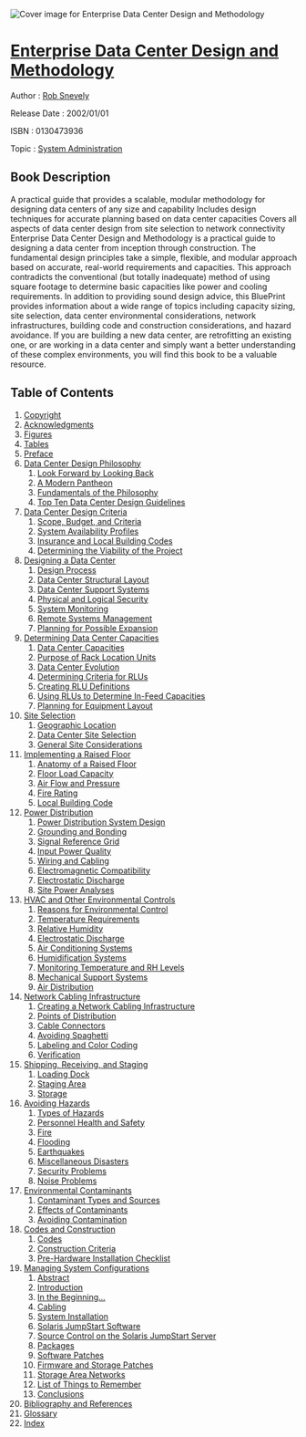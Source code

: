 ![Cover image for Enterprise Data Center Design and Methodology](https://imgdetail.ebookreading.net/cover/cover/system_admin/EB0130473936.jpg)

[Enterprise Data Center Design and Methodology](https://ebookreading.net/view/book/Enterprise+Data+Center+Design+and+Methodology-EB0130473936_1.html "Enterprise Data Center Design and Methodology")
====================================================================================================================

Author : [Rob Snevely](https://ebookreading.net/search/author/Rob+Snevely)

Release Date : 2002/01/01

ISBN : 0130473936

Topic : [System Administration](https://ebookreading.net/search/category/system-administration)

Book Description
-----------------

A practical guide that provides a scalable, modular methodology for designing data centers of any size and capability
Includes design techniques for accurate planning based on data center capacities
Covers all aspects of data center design from site selection to network connectivity
Enterprise Data Center Design and Methodology is a practical guide to designing a data center from inception through construction. The fundamental design principles take a simple, flexible, and modular approach based on accurate, real-world requirements and capacities. This approach contradicts the conventional (but totally inadequate) method of using square footage to determine basic capacities like power and cooling requirements.
In addition to providing sound design advice, this BluePrint provides information about a wide range of topics including capacity sizing, site selection, data center environmental considerations, network infrastructures, building code and construction considerations, and hazard avoidance. If you are building a new data center, are retrofitting an existing one, or are working in a data center and simply want a better understanding of these complex environments, you will find this book to be a valuable resource.
              
Table of Contents
-----------------

1. [Copyright](https://ebookreading.net/view/book/Enterprise+Data+Center+Design+and+Methodology-EB0130473936_1.html)
1. [Acknowledgments](https://ebookreading.net/view/book/Enterprise+Data+Center+Design+and+Methodology-EB0130473936_2.html)
1. [Figures](https://ebookreading.net/view/book/Enterprise+Data+Center+Design+and+Methodology-EB0130473936_3.html)
1. [Tables](https://ebookreading.net/view/book/Enterprise+Data+Center+Design+and+Methodology-EB0130473936_4.html)
1. [Preface](https://ebookreading.net/view/book/Enterprise+Data+Center+Design+and+Methodology-EB0130473936_5.html)
1. [Data Center Design Philosophy](https://ebookreading.net/view/book/Enterprise+Data+Center+Design+and+Methodology-EB0130473936_6.html)
    1. [Look Forward by Looking Back](https://ebookreading.net/view/book/Enterprise+Data+Center+Design+and+Methodology-EB0130473936_7.html)
    1. [A Modern Pantheon](https://ebookreading.net/view/book/Enterprise+Data+Center+Design+and+Methodology-EB0130473936_8.html)
    1. [Fundamentals of the Philosophy](https://ebookreading.net/view/book/Enterprise+Data+Center+Design+and+Methodology-EB0130473936_9.html)
    1. [Top Ten Data Center Design Guidelines](https://ebookreading.net/view/book/Enterprise+Data+Center+Design+and+Methodology-EB0130473936_10.html)
1. [Data Center Design Criteria](https://ebookreading.net/view/book/Enterprise+Data+Center+Design+and+Methodology-EB0130473936_11.html)
    1. [Scope, Budget, and Criteria](https://ebookreading.net/view/book/Enterprise+Data+Center+Design+and+Methodology-EB0130473936_12.html)
    1. [System Availability Profiles](https://ebookreading.net/view/book/Enterprise+Data+Center+Design+and+Methodology-EB0130473936_13.html)
    1. [Insurance and Local Building Codes](https://ebookreading.net/view/book/Enterprise+Data+Center+Design+and+Methodology-EB0130473936_14.html)
    1. [Determining the Viability of the Project](https://ebookreading.net/view/book/Enterprise+Data+Center+Design+and+Methodology-EB0130473936_15.html)
1. [Designing a Data Center](https://ebookreading.net/view/book/Enterprise+Data+Center+Design+and+Methodology-EB0130473936_16.html)
    1. [Design Process](https://ebookreading.net/view/book/Enterprise+Data+Center+Design+and+Methodology-EB0130473936_17.html)
    1. [Data Center Structural Layout](https://ebookreading.net/view/book/Enterprise+Data+Center+Design+and+Methodology-EB0130473936_18.html)
    1. [Data Center Support Systems](https://ebookreading.net/view/book/Enterprise+Data+Center+Design+and+Methodology-EB0130473936_19.html)
    1. [Physical and Logical Security](https://ebookreading.net/view/book/Enterprise+Data+Center+Design+and+Methodology-EB0130473936_20.html)
    1. [System Monitoring](https://ebookreading.net/view/book/Enterprise+Data+Center+Design+and+Methodology-EB0130473936_21.html)
    1. [Remote Systems Management](https://ebookreading.net/view/book/Enterprise+Data+Center+Design+and+Methodology-EB0130473936_22.html)
    1. [Planning for Possible Expansion](https://ebookreading.net/view/book/Enterprise+Data+Center+Design+and+Methodology-EB0130473936_23.html)
1. [Determining Data Center Capacities](https://ebookreading.net/view/book/Enterprise+Data+Center+Design+and+Methodology-EB0130473936_24.html)
    1. [Data Center Capacities](https://ebookreading.net/view/book/Enterprise+Data+Center+Design+and+Methodology-EB0130473936_25.html)
    1. [Purpose of Rack Location Units](https://ebookreading.net/view/book/Enterprise+Data+Center+Design+and+Methodology-EB0130473936_26.html)
    1. [Data Center Evolution](https://ebookreading.net/view/book/Enterprise+Data+Center+Design+and+Methodology-EB0130473936_27.html)
    1. [Determining Criteria for RLUs](https://ebookreading.net/view/book/Enterprise+Data+Center+Design+and+Methodology-EB0130473936_28.html)
    1. [Creating RLU Definitions](https://ebookreading.net/view/book/Enterprise+Data+Center+Design+and+Methodology-EB0130473936_29.html)
    1. [Using RLUs to Determine In-Feed Capacities](https://ebookreading.net/view/book/Enterprise+Data+Center+Design+and+Methodology-EB0130473936_30.html)
    1. [Planning for Equipment Layout](https://ebookreading.net/view/book/Enterprise+Data+Center+Design+and+Methodology-EB0130473936_31.html)
1. [Site Selection](https://ebookreading.net/view/book/Enterprise+Data+Center+Design+and+Methodology-EB0130473936_32.html)
    1. [Geographic Location](https://ebookreading.net/view/book/Enterprise+Data+Center+Design+and+Methodology-EB0130473936_33.html)
    1. [Data Center Site Selection](https://ebookreading.net/view/book/Enterprise+Data+Center+Design+and+Methodology-EB0130473936_34.html)
    1. [General Site Considerations](https://ebookreading.net/view/book/Enterprise+Data+Center+Design+and+Methodology-EB0130473936_35.html)
1. [Implementing a Raised Floor](https://ebookreading.net/view/book/Enterprise+Data+Center+Design+and+Methodology-EB0130473936_36.html)
    1. [Anatomy of a Raised Floor](https://ebookreading.net/view/book/Enterprise+Data+Center+Design+and+Methodology-EB0130473936_37.html)
    1. [Floor Load Capacity](https://ebookreading.net/view/book/Enterprise+Data+Center+Design+and+Methodology-EB0130473936_38.html)
    1. [Air Flow and Pressure](https://ebookreading.net/view/book/Enterprise+Data+Center+Design+and+Methodology-EB0130473936_39.html)
    1. [Fire Rating](https://ebookreading.net/view/book/Enterprise+Data+Center+Design+and+Methodology-EB0130473936_40.html)
    1. [Local Building Code](https://ebookreading.net/view/book/Enterprise+Data+Center+Design+and+Methodology-EB0130473936_41.html)
1. [Power Distribution](https://ebookreading.net/view/book/Enterprise+Data+Center+Design+and+Methodology-EB0130473936_42.html)
    1. [Power Distribution System Design](https://ebookreading.net/view/book/Enterprise+Data+Center+Design+and+Methodology-EB0130473936_43.html)
    1. [Grounding and Bonding](https://ebookreading.net/view/book/Enterprise+Data+Center+Design+and+Methodology-EB0130473936_44.html)
    1. [Signal Reference Grid](https://ebookreading.net/view/book/Enterprise+Data+Center+Design+and+Methodology-EB0130473936_45.html)
    1. [Input Power Quality](https://ebookreading.net/view/book/Enterprise+Data+Center+Design+and+Methodology-EB0130473936_46.html)
    1. [Wiring and Cabling](https://ebookreading.net/view/book/Enterprise+Data+Center+Design+and+Methodology-EB0130473936_47.html)
    1. [Electromagnetic Compatibility](https://ebookreading.net/view/book/Enterprise+Data+Center+Design+and+Methodology-EB0130473936_48.html)
    1. [Electrostatic Discharge](https://ebookreading.net/view/book/Enterprise+Data+Center+Design+and+Methodology-EB0130473936_49.html)
    1. [Site Power Analyses](https://ebookreading.net/view/book/Enterprise+Data+Center+Design+and+Methodology-EB0130473936_50.html)
1. [HVAC and Other Environmental Controls](https://ebookreading.net/view/book/Enterprise+Data+Center+Design+and+Methodology-EB0130473936_51.html)
    1. [Reasons for Environmental Control](https://ebookreading.net/view/book/Enterprise+Data+Center+Design+and+Methodology-EB0130473936_52.html)
    1. [Temperature Requirements](https://ebookreading.net/view/book/Enterprise+Data+Center+Design+and+Methodology-EB0130473936_53.html)
    1. [Relative Humidity](https://ebookreading.net/view/book/Enterprise+Data+Center+Design+and+Methodology-EB0130473936_54.html)
    1. [Electrostatic Discharge](https://ebookreading.net/view/book/Enterprise+Data+Center+Design+and+Methodology-EB0130473936_55.html)
    1. [Air Conditioning Systems](https://ebookreading.net/view/book/Enterprise+Data+Center+Design+and+Methodology-EB0130473936_56.html)
    1. [Humidification Systems](https://ebookreading.net/view/book/Enterprise+Data+Center+Design+and+Methodology-EB0130473936_57.html)
    1. [Monitoring Temperature and RH Levels](https://ebookreading.net/view/book/Enterprise+Data+Center+Design+and+Methodology-EB0130473936_58.html)
    1. [Mechanical Support Systems](https://ebookreading.net/view/book/Enterprise+Data+Center+Design+and+Methodology-EB0130473936_59.html)
    1. [Air Distribution](https://ebookreading.net/view/book/Enterprise+Data+Center+Design+and+Methodology-EB0130473936_60.html)
1. [Network Cabling Infrastructure](https://ebookreading.net/view/book/Enterprise+Data+Center+Design+and+Methodology-EB0130473936_61.html)
    1. [Creating a Network Cabling Infrastructure](https://ebookreading.net/view/book/Enterprise+Data+Center+Design+and+Methodology-EB0130473936_62.html)
    1. [Points of Distribution](https://ebookreading.net/view/book/Enterprise+Data+Center+Design+and+Methodology-EB0130473936_63.html)
    1. [Cable Connectors](https://ebookreading.net/view/book/Enterprise+Data+Center+Design+and+Methodology-EB0130473936_64.html)
    1. [Avoiding Spaghetti](https://ebookreading.net/view/book/Enterprise+Data+Center+Design+and+Methodology-EB0130473936_65.html)
    1. [Labeling and Color Coding](https://ebookreading.net/view/book/Enterprise+Data+Center+Design+and+Methodology-EB0130473936_66.html)
    1. [Verification](https://ebookreading.net/view/book/Enterprise+Data+Center+Design+and+Methodology-EB0130473936_67.html)
1. [Shipping, Receiving, and Staging](https://ebookreading.net/view/book/Enterprise+Data+Center+Design+and+Methodology-EB0130473936_68.html)
    1. [Loading Dock](https://ebookreading.net/view/book/Enterprise+Data+Center+Design+and+Methodology-EB0130473936_69.html)
    1. [Staging Area](https://ebookreading.net/view/book/Enterprise+Data+Center+Design+and+Methodology-EB0130473936_70.html)
    1. [Storage](https://ebookreading.net/view/book/Enterprise+Data+Center+Design+and+Methodology-EB0130473936_71.html)
1. [Avoiding Hazards](https://ebookreading.net/view/book/Enterprise+Data+Center+Design+and+Methodology-EB0130473936_72.html)
    1. [Types of Hazards](https://ebookreading.net/view/book/Enterprise+Data+Center+Design+and+Methodology-EB0130473936_73.html)
    1. [Personnel Health and Safety](https://ebookreading.net/view/book/Enterprise+Data+Center+Design+and+Methodology-EB0130473936_74.html)
    1. [Fire](https://ebookreading.net/view/book/Enterprise+Data+Center+Design+and+Methodology-EB0130473936_75.html)
    1. [Flooding](https://ebookreading.net/view/book/Enterprise+Data+Center+Design+and+Methodology-EB0130473936_76.html)
    1. [Earthquakes](https://ebookreading.net/view/book/Enterprise+Data+Center+Design+and+Methodology-EB0130473936_77.html)
    1. [Miscellaneous Disasters](https://ebookreading.net/view/book/Enterprise+Data+Center+Design+and+Methodology-EB0130473936_78.html)
    1. [Security Problems](https://ebookreading.net/view/book/Enterprise+Data+Center+Design+and+Methodology-EB0130473936_79.html)
    1. [Noise Problems](https://ebookreading.net/view/book/Enterprise+Data+Center+Design+and+Methodology-EB0130473936_80.html)
1. [Environmental Contaminants](https://ebookreading.net/view/book/Enterprise+Data+Center+Design+and+Methodology-EB0130473936_81.html)
    1. [Contaminant Types and Sources](https://ebookreading.net/view/book/Enterprise+Data+Center+Design+and+Methodology-EB0130473936_82.html)
    1. [Effects of Contaminants](https://ebookreading.net/view/book/Enterprise+Data+Center+Design+and+Methodology-EB0130473936_83.html)
    1. [Avoiding Contamination](https://ebookreading.net/view/book/Enterprise+Data+Center+Design+and+Methodology-EB0130473936_84.html)
1. [Codes and Construction](https://ebookreading.net/view/book/Enterprise+Data+Center+Design+and+Methodology-EB0130473936_85.html)
    1. [Codes](https://ebookreading.net/view/book/Enterprise+Data+Center+Design+and+Methodology-EB0130473936_86.html)
    1. [Construction Criteria](https://ebookreading.net/view/book/Enterprise+Data+Center+Design+and+Methodology-EB0130473936_87.html)
    1. [Pre-Hardware Installation Checklist](https://ebookreading.net/view/book/Enterprise+Data+Center+Design+and+Methodology-EB0130473936_88.html)
1. [Managing System Configurations](https://ebookreading.net/view/book/Enterprise+Data+Center+Design+and+Methodology-EB0130473936_89.html)
    1. [Abstract](https://ebookreading.net/view/book/Enterprise+Data+Center+Design+and+Methodology-EB0130473936_90.html)
    1. [Introduction](https://ebookreading.net/view/book/Enterprise+Data+Center+Design+and+Methodology-EB0130473936_91.html)
    1. [In the Beginning…](https://ebookreading.net/view/book/Enterprise+Data+Center+Design+and+Methodology-EB0130473936_92.html)
    1. [Cabling](https://ebookreading.net/view/book/Enterprise+Data+Center+Design+and+Methodology-EB0130473936_93.html)
    1. [System Installation](https://ebookreading.net/view/book/Enterprise+Data+Center+Design+and+Methodology-EB0130473936_94.html)
    1. [Solaris JumpStart Software](https://ebookreading.net/view/book/Enterprise+Data+Center+Design+and+Methodology-EB0130473936_95.html)
    1. [Source Control on the Solaris JumpStart Server](https://ebookreading.net/view/book/Enterprise+Data+Center+Design+and+Methodology-EB0130473936_96.html)
    1. [Packages](https://ebookreading.net/view/book/Enterprise+Data+Center+Design+and+Methodology-EB0130473936_97.html)
    1. [Software Patches](https://ebookreading.net/view/book/Enterprise+Data+Center+Design+and+Methodology-EB0130473936_98.html)
    1. [Firmware and Storage Patches](https://ebookreading.net/view/book/Enterprise+Data+Center+Design+and+Methodology-EB0130473936_99.html)
    1. [Storage Area Networks](https://ebookreading.net/view/book/Enterprise+Data+Center+Design+and+Methodology-EB0130473936_100.html)
    1. [List of Things to Remember](https://ebookreading.net/view/book/Enterprise+Data+Center+Design+and+Methodology-EB0130473936_101.html)
    1. [Conclusions](https://ebookreading.net/view/book/Enterprise+Data+Center+Design+and+Methodology-EB0130473936_102.html)
1. [Bibliography and References](https://ebookreading.net/view/book/Enterprise+Data+Center+Design+and+Methodology-EB0130473936_103.html)
1. [Glossary](https://ebookreading.net/view/book/Enterprise+Data+Center+Design+and+Methodology-EB0130473936_104.html)
1. [Index](https://ebookreading.net/view/book/Enterprise+Data+Center+Design+and+Methodology-EB0130473936_105.html)
